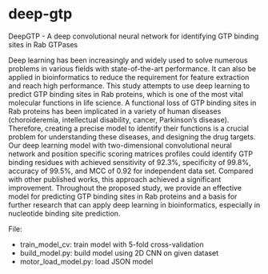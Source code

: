 # deep-gtp

DeepGTP - A deep convolutional neural network for identifying GTP binding sites in Rab GTPases

Deep learning has been increasingly and widely used to solve numerous problems in various fields with state-of-the-art performance. It can also be applied in bioinformatics to reduce the requirement for feature extraction and reach high performance. This study attempts to use deep learning to predict GTP binding sites in Rab proteins, which is one of the most vital molecular functions in life science. A functional loss of GTP binding sites in Rab proteins has been implicated in a variety of human diseases (choroideremia, intellectual disability, cancer, Parkinson’s disease). Therefore, creating a precise model to identify their functions is a crucial problem for understanding these diseases, and designing the drug targets. Our deep learning model with two-dimensional convolutional neural network and position specific scoring matrices profiles could identify GTP binding residues with achieved sensitivity of 92.3%, specificity of 99.8%, accuracy of 99.5%, and MCC of 0.92 for independent data set. Compared with other published works, this approach achieved a significant improvement. Throughout the proposed study, we provide an effective model for predicting GTP binding sites in Rab proteins and a basis for further research that can apply deep learning in bioinformatics, especially in nucleotide binding site prediction.

File:

- train_model_cv: train model with 5-fold cross-validation
- build_model.py: build model using 2D CNN on given dataset
- motor_load_model.py: load JSON model
